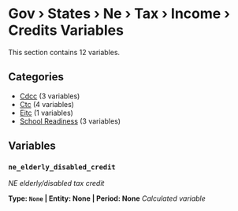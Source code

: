 # Gov › States › Ne › Tax › Income › Credits Variables

This section contains 12 variables.

## Categories

- [Cdcc](cdcc/index.md) (3 variables)
- [Ctc](ctc/index.md) (4 variables)
- [Eitc](eitc/index.md) (1 variables)
- [School Readiness](school_readiness/index.md) (3 variables)

## Variables

### `ne_elderly_disabled_credit`
*NE elderly/disabled tax credit*

**Type: `None` | Entity: None | Period: None**
*Calculated variable*
